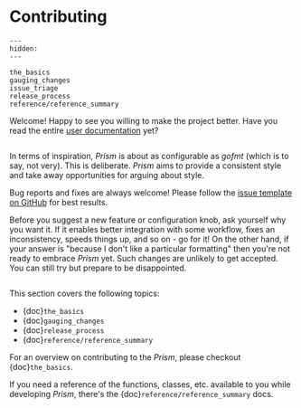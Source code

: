 # Contributing

```{toctree}
---
hidden:
---

the_basics
gauging_changes
issue_triage
release_process
reference/reference_summary
```

Welcome! Happy to see you willing to make the project better. Have you read the entire
[user documentation](https://prism.readthedocs.io/en/latest/) yet?

```{rubric} Bird's eye view

```

In terms of inspiration, _Prism_ is about as configurable as _gofmt_ (which is to say,
not very). This is deliberate. _Prism_ aims to provide a consistent style and take away
opportunities for arguing about style.

Bug reports and fixes are always welcome! Please follow the
[issue template on GitHub](https://github.com/psf/prism/issues/new) for best results.

Before you suggest a new feature or configuration knob, ask yourself why you want it. If
it enables better integration with some workflow, fixes an inconsistency, speeds things
up, and so on - go for it! On the other hand, if your answer is "because I don't like a
particular formatting" then you're not ready to embrace _Prism_ yet. Such changes are
unlikely to get accepted. You can still try but prepare to be disappointed.

```{rubric} Contents

```

This section covers the following topics:

- {doc}`the_basics`
- {doc}`gauging_changes`
- {doc}`release_process`
- {doc}`reference/reference_summary`

For an overview on contributing to the _Prism_, please checkout {doc}`the_basics`.

If you need a reference of the functions, classes, etc. available to you while
developing _Prism_, there's the {doc}`reference/reference_summary` docs.
